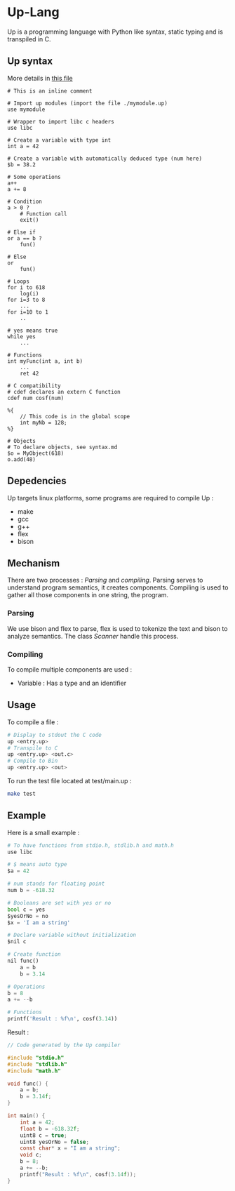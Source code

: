 # Up-Lang

Up is a programming language with Python like syntax, static typing and is transpiled in C.

## Up syntax

More details in [this file](syntax.md)

```
# This is an inline comment

# Import up modules (import the file ./mymodule.up)
use mymodule

# Wrapper to import libc c headers
use libc

# Create a variable with type int
int a = 42

# Create a variable with automatically deduced type (num here)
$b = 38.2

# Some operations
a++
a += 8

# Condition
a > 0 ?
    # Function call
    exit()

# Else if
or a == b ?
    fun()

# Else
or
    fun()

# Loops
for i to 618
    log(i)
for i=3 to 8
    ...
for i=10 to 1
    ..

# yes means true
while yes
    ...

# Functions
int myFunc(int a, int b)
    ...
    ret 42

# C compatibility
# cdef declares an extern C function
cdef num cosf(num)

%{
    // This code is in the global scope
    int myNb = 128;
%}

# Objects
# To declare objects, see syntax.md
$o = MyObject(618)
o.add(48)
```

## Depedencies

Up targets linux platforms, some programs are required to compile Up :

- make
- gcc
- g++
- flex
- bison

## Mechanism

There are two processes : *Parsing* and *compiling*.
Parsing serves to understand program semantics, it creates components.
Compiling is used to gather all those components in one string, the program.

### Parsing

We use bison and flex to parse, flex is used to tokenize the text and
bison to analyze semantics. The class *Scanner* handle this process.

### Compiling

To compile multiple components are used :
- Variable : Has a type and an identifier

## Usage

To compile a file :

```sh
# Display to stdout the C code
up <entry.up>
# Transpile to C
up <entry.up> <out.c>
# Compile to Bin
up <entry.up> <out>
```

To run the test file located at test/main.up :

```sh
make test
```

## Example

Here is a small example :

```python
# To have functions from stdio.h, stdlib.h and math.h
use libc

# $ means auto type
$a = 42

# num stands for floating point
num b = -618.32

# Booleans are set with yes or no
bool c = yes
$yesOrNo = no
$x = 'I am a string'

# Declare variable without initialization
$nil c

# Create function
nil func()
    a = b
    b = 3.14

# Operations
b = 8
a += --b

# Functions
printf('Result : %f\n', cosf(3.14))
```

Result :

```c
// Code generated by the Up compiler

#include "stdio.h"
#include "stdlib.h"
#include "math.h"

void func() {
    a = b;
    b = 3.14f;
}

int main() {
    int a = 42;
    float b = -618.32f;
    uint8 c = true;
    uint8 yesOrNo = false;
    const char* x = "I am a string";
    void c;
    b = 8;
    a += --b;
    printf("Result : %f\n", cosf(3.14f));
}
```
